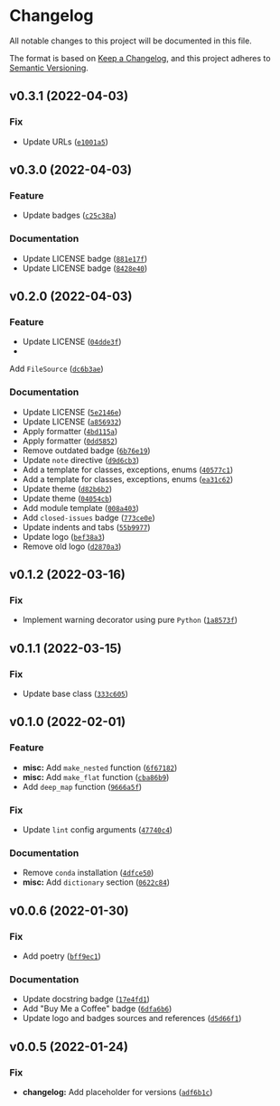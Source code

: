 # Changelog

All notable changes to this project will be documented in this file.

The format is based on [Keep a Changelog](https://keepachangelog.com/en/1.0.0/), and this project
adheres to [Semantic Versioning](https://semver.org/spec/v2.0.0.html).

<!--next-version-placeholder-->

## v0.3.1 (2022-04-03)

### Fix

* Update
  URLs ([`e1001a5`](https://github.com/volopivoshenko/configflow/commit/e1001a57478ff7036c2fa5fd982447baf8634ee2))

## v0.3.0 (2022-04-03)

### Feature

* Update
  badges ([`c25c38a`](https://github.com/volopivoshenko/configflow/commit/c25c38a2b1c259052025dda6b77103c5a076f1c9))

### Documentation

* Update LICENSE
  badge ([`881e17f`](https://github.com/volopivoshenko/configflow/commit/881e17f9b6acb769450bf481c498707e8fddb45b))
* Update LICENSE
  badge ([`8428e40`](https://github.com/volopivoshenko/configflow/commit/8428e40fd7e19798e6cce68e7424719af758a009))

## v0.2.0 (2022-04-03)

### Feature

* Update
  LICENSE ([`04dde3f`](https://github.com/volopivoshenko/configflow/commit/04dde3f5b9981a6111900f7f544984a81ca25269))
*

Add `FileSource` ([`dc6b3ae`](https://github.com/volopivoshenko/configflow/commit/dc6b3ae7b1aaca079a357260cca65199d01b986a))

### Documentation

* Update
  LICENSE ([`5e2146e`](https://github.com/volopivoshenko/configflow/commit/5e2146e458ae5ae5eaa6854bc145ded761e0f9c1))
* Update
  LICENSE ([`a856932`](https://github.com/volopivoshenko/configflow/commit/a856932ab47b551258f19c60a5dd959e2f4ad539))
* Apply
  formatter ([`4bd115a`](https://github.com/volopivoshenko/configflow/commit/4bd115abe954114196348a1320eb2ef9484234af))
* Apply
  formatter ([`0dd5852`](https://github.com/volopivoshenko/configflow/commit/0dd5852c269c03fcbfe3134423ec2095b30c2ea6))
* Remove outdated
  badge ([`6b76e19`](https://github.com/volopivoshenko/configflow/commit/6b76e194e2242393f14ec1607659f6c0c02c50e4))
* Update `note`
  directive ([`d9d6cb3`](https://github.com/volopivoshenko/configflow/commit/d9d6cb3950c228d377f0187992cc3d59b905fd11))
* Add a template for classes, exceptions,
  enums ([`40577c1`](https://github.com/volopivoshenko/configflow/commit/40577c12ec2fd900cb84d86761e065806610c538))
* Add a template for classes, exceptions,
  enums ([`ea31c62`](https://github.com/volopivoshenko/configflow/commit/ea31c62e11c3cef3696d04ad2032a38a8d57cf0f))
* Update
  theme ([`d82b6b2`](https://github.com/volopivoshenko/configflow/commit/d82b6b2131c0a13bfe44334b0b80db5a35210e0d))
* Update
  theme ([`04054cb`](https://github.com/volopivoshenko/configflow/commit/04054cbff8c6160cbc3f8a8f5451bb7577f6fe00))
* Add module
  template ([`008a403`](https://github.com/volopivoshenko/configflow/commit/008a40353d0f1578f13cbf3ae51b0f93582d019b))
* Add `closed-issues`
  badge ([`773ce0e`](https://github.com/volopivoshenko/configflow/commit/773ce0ebdc3137d81f5843ad51ae1510b35908cd))
* Update indents and
  tabs ([`55b9977`](https://github.com/volopivoshenko/configflow/commit/55b9977ea12644681c3845e99c65f495a03274ab))
* Update
  logo ([`bef38a3`](https://github.com/volopivoshenko/configflow/commit/bef38a3eb3391582172934818db962141c4efd81))
* Remove old
  logo ([`d2870a3`](https://github.com/volopivoshenko/configflow/commit/d2870a377df9b3c55d8692cfcc02ca1f1d380fbd))

## v0.1.2 (2022-03-16)

### Fix

* Implement warning decorator using
  pure `Python` ([`1a8573f`](https://github.com/volopivoshenko/configflow/commit/1a8573fc910324ae8e8018197693384eba66e512))

## v0.1.1 (2022-03-15)

### Fix

* Update base
  class ([`333c605`](https://github.com/volopivoshenko/configflow/commit/333c605a6329825a5f6c7da96d63e73eae7df61a))

## v0.1.0 (2022-02-01)

### Feature

* **misc:** Add `make_nested`
  function ([`6f67182`](https://github.com/volopivoshenko/configflow/commit/6f67182a145c9b1b4d37694c8e0dd126ee1de9bb))
* **misc:** Add `make_flat`
  function ([`cba86b9`](https://github.com/volopivoshenko/configflow/commit/cba86b9603623ef6fe8f9dddb38f0b23de47b5f1))
* Add `deep_map`
  function ([`9666a5f`](https://github.com/volopivoshenko/configflow/commit/9666a5f0c7ec3acd77930788a22018cad0e43357))

### Fix

* Update `lint` config
  arguments ([`47740c4`](https://github.com/volopivoshenko/configflow/commit/47740c4cde892b01f788a59fc7a09f6fe05aec75))

### Documentation

* Remove `conda`
  installation ([`4dfce50`](https://github.com/volopivoshenko/configflow/commit/4dfce507ecb220ff122af94590eb845aeee08542))
* **misc:** Add `dictionary`
  section ([`0622c84`](https://github.com/volopivoshenko/configflow/commit/0622c842d4c42e69669f03d4db1dbe1b4912710d))

## v0.0.6 (2022-01-30)

### Fix

* Add
  poetry ([`bff9ec1`](https://github.com/volopivoshenko/configflow/commit/bff9ec1ccb2c7dd004aaf2e711342c8e0437eef8))

### Documentation

* Update docstring
  badge ([`17e4fd1`](https://github.com/volopivoshenko/configflow/commit/17e4fd1cd2de7776ae0594a89071a76f87b83645))
* Add "Buy Me a Coffee"
  badge ([`6dfa6b6`](https://github.com/volopivoshenko/configflow/commit/6dfa6b6d2b47b2c1ac1a17d02385e4193993731b))
* Update logo and badges sources and
  references ([`d5d66f1`](https://github.com/volopivoshenko/configflow/commit/d5d66f187bda7ac3cbc82a7bb931b9c46b5b6dda))

## v0.0.5 (2022-01-24)

### Fix

- **changelog:** Add placeholder for
  versions ([`adf6b1c`](https://github.com/volopivoshenko/configflow/commit/adf6b1ce1d989465127b38dc240ea9e5bf7b824f))
